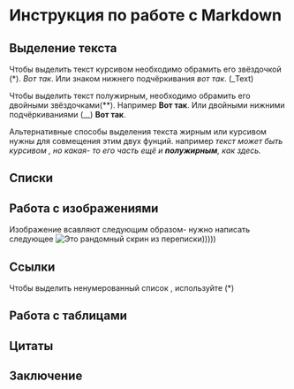 # Инструкция по работе с Markdown 

## Выделение текста 
Чтобы выделить текст курсивом необходимо обрамить его звёздочкой (*). *Вот так*.
Или знаком нижнего подчёркивания _вот так_. (_Text)

Чтобы выделить текст полужирным, необходимо обрамить его двойными звёздочками(**). Например **Вот так**.  Или двойными нижними подчёркиваниями (__) __Вот так__.

Альтернативные способы выделения текста жирным или курсивом нужны для совмещения этим двух фунций. например  _текст может быть курсивом , но какая- то его часть ещё и **полужирным**, как здесь._
## Списки

##  Работа с изображениями
Изображение всавляют следующим образом- нужно написать следующее ![Это рандомный скрин из переписки)))))](123.png)
## Ссылки
Чтобы выделить ненумерованный список , используйте (*)
## Работа с таблицами 

## Цитаты 

## Заключение 


